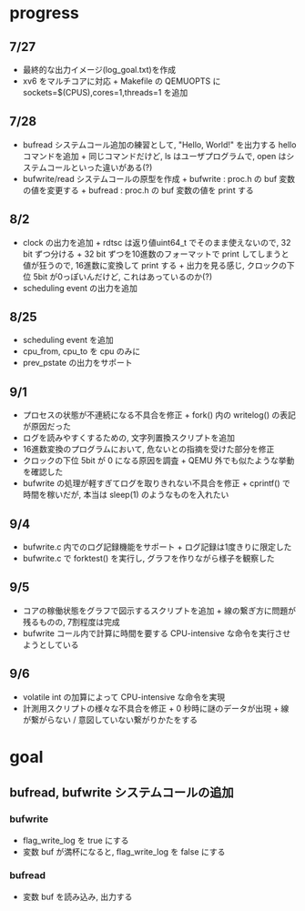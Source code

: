 # progress
## 7/27
- 最終的な出力イメージ(log_goal.txt)を作成
- xv6 をマルチコアに対応
		+ Makefile の QEMUOPTS に sockets=$(CPUS),cores=1,threads=1 を追加

## 7/28
- bufread システムコール追加の練習として, "Hello, World!" を出力する hello コマンドを追加
		+ 同じコマンドだけど, ls はユーザプログラムで, open はシステムコールといった違いがある(?)
- bufwrite/read システムコールの原型を作成
		+ bufwrite : proc.h の buf 変数の値を変更する
		+ bufread  : proc.h の buf 変数の値を print する

## 8/2
- clock の出力を追加
		+ rdtsc は返り値uint64_t でそのまま使えないので, 32 bit ずつ分ける
		+ 32 bit ずつを10進数のフォーマットで print してしまうと値が狂うので, 16進数に変換して print する
		+ 出力を見る感じ, クロックの下位 5bit が0っぽいんだけど, これはあっているのか(?)
- scheduling event の出力を追加

## 8/25
- scheduling event を追加
- cpu_from, cpu_to を cpu のみに
- prev_pstate の出力をサポート

## 9/1
- プロセスの状態が不連続になる不具合を修正
		+ fork() 内の writelog() の表記が原因だった
- ログを読みやすくするための, 文字列置換スクリプトを追加
- 16進数変換のプログラムにおいて, 危ないとの指摘を受けた部分を修正
- クロックの下位 5bit が 0 になる原因を調査
		+ QEMU 外でも似たような挙動を確認した
- bufwrite の処理が軽すぎてログを取りきれない不具合を修正
		+ cprintf() で時間を稼いだが, 本当は sleep(1) のようなものを入れたい

## 9/4
- bufwrite.c 内でのログ記録機能をサポート
		+ ログ記録は1度きりに限定した
- bufwrite.c で forktest() を実行し, グラフを作りながら様子を観察した

## 9/5
- コアの稼働状態をグラフで図示するスクリプトを追加
		+ 線の繋ぎ方に問題が残るものの, 7割程度は完成
- bufwrite コール内で計算に時間を要する CPU-intensive な命令を実行させようとしている

## 9/6
- volatile int の加算によって CPU-intensive な命令を実現
- 計測用スクリプトの様々な不具合を修正
		+ 0 秒時に謎のデータが出現
		+ 線が繋がらない / 意図していない繋がりかたをする

# goal
## bufread, bufwrite システムコールの追加

### bufwrite
- flag_write_log を true にする
- 変数 buf が満杯になると, flag_write_log を false にする

### bufread
- 変数 buf を読み込み, 出力する
